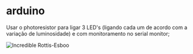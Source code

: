 # arduino

 Usar o photoresistor para ligar 3 LED's (ligando cada um de acordo com a variação de luminosidade) e com monitoramento no serial monitor;


![Incredible Rottis-Esboo](https://user-images.githubusercontent.com/81261373/149068845-391bc18f-66cd-40d4-bcff-1d02597b387f.png)
